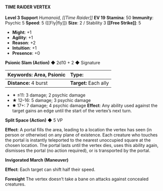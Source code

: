 #### TIME RAIDER VERTEX

**Level 3 Support**
*Humanoid, [[Time Raider]]*
**EV 19**
**Stamina**: 50
**Immunity**: Psychic 5
**Speed**: 5 ([[Fly|fly]])
**Size**: 2 / Stability 3
**[[Free Strike]]**: 5

- **Might**: +1
- **Agility**: +1
- **Reason**: +2
- **Intuition**: +1
- **Presence**: +0

**Psionic Slam (Action)** ◆ 2d10 + 2 ◆ Signature

| **Keywords:** Area, Psionic | **Type:**             |
| :-------------------------- | :-------------------- |
| **Distance:** 4 burst       | **Target:** Each ally |

- ✦ ≤11: 3 damage; 2 psychic damage
- ★ 12–16: 5 damage; 3 psychic damage
- ✸ 17+: 7 damage; 4 psychic damage
  **Effect**: Any ability used against the target gains an edge until the start of the vertex’s next turn.

**Split Space (Action)** ◆ 5 VP

**Effect**: A portal fills the area, leading to a location the vertex has seen (in person or otherwise) on any plane of existence. Each creature who touches the portal is instantly teleported to the nearest unoccupied square at the chosen location. The portal lasts until the vertex dies, uses this ability again, dismisses the portal (no action required), or is transported by the portal.

**Invigorated March (Maneuver)**

**Effect**: Each target can shift half their speed.

**Foresight**
The vertex doesn’t take a bane on attacks against concealed creatures.
